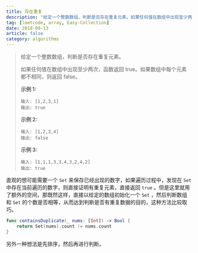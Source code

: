 ```yaml
---
title: 存在重复
description: "给定一个整数数组，判断是否存在重复元素。如果任何值在数组中出现至少两次，函数返回 true。如果数组中每个元素都不相同，则返回 false。"
tag: [leetcode, array, Easy-Collection]
date: 2018-09-13
article: false
category: algorithms
---
```


> 给定一个整数数组，判断是否存在重复元素。
>
> 如果任何值在数组中出现至少两次，函数返回 true。如果数组中每个元素都不相同，则返回 false。
>
> **示例 1:**
>
> ```
> 输入: [1,2,3,1]
> 输出: true
> ```
>
> **示例 2:**
>
> ```
> 输入: [1,2,3,4]
> 输出: false
> ```
>
> **示例 3:**
>
> ```
> 输入: [1,1,1,3,3,4,3,2,4,2]
> 输出: true
> ```

直观的想可能需要一个 `Set` 来保存已经出现的数字，如果遍历过程中，发现在 `Set` 中存在当前遍历的数字，则直接证明有重复元素，直接返回 `true` 。但是这里就用了额外的空间，那既然这样，直接以给定的数组初始化一个 `Set` ，然后判断数组和 `Set` 的个数是否相等，从而达到判断是否有重复数据的目的，这种方法比较取巧。

```swift
func containsDuplicate(_ nums: [Int]) -> Bool {
    return Set(nums).count != nums.count
}
```

另外一种想法是先排序，然后再进行判断。